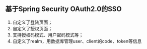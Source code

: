 ## 基于Spring Security OAuth2.0的SSO

1. 自定义了登陆页面；
2. 自定义了授权页面；
3. 支持授权码模式、用户密码模式等；
4. 自定义了realm，用数据库管理user、client的code、token等信息
